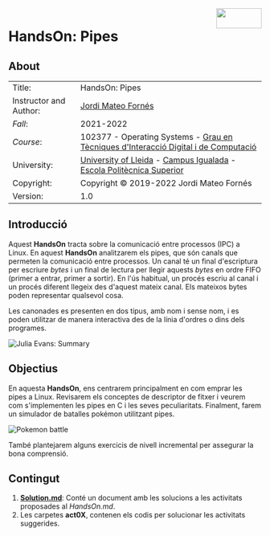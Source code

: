 <img align="right" width="90" height="40" src="https://user-images.githubusercontent.com/61190134/103407124-a0fe6380-4b5d-11eb-9692-a7a372f816a2.png">

# HandsOn: Pipes

## About 

|            |                                              |  
| ---------- | -------------------------                    |  
| Title:     | HandsOn: Pipes       |  
| Instructor and Author:| [Jordi Mateo Fornés](http:jordimateofornes.com)                           |  
| *Fall*:      | 2021-2022                                   |  
| *Course*:    |    102377 - Operating Systems - [Grau en Tècniques d'Interacció Digital i de Computació](http://www.grauinteraccioicomputacio.udl.cat/ca/index.html) |
| University:     | [University of Lleida](http://www.udl.cat/ca/) - [Campus Igualada](http://www.campusigualada.udl.cat/ca/) - [Escola Politècnica Superior](http://www.eps.udl.cat/ca/)       |  
| Copyright: | Copyright © 2019-2022 Jordi Mateo Fornés     |  
| Version:   | 1.0

## Introducció

Aquest **HandsOn** tracta sobre la comunicació entre processos (IPC) a Linux. En aquest **HandsOn** analitzarem els pipes, que són canals que permeten la comunicació entre processos. Un canal té un final d'escriptura per escriure *bytes* i un final de lectura per llegir aquests *bytes* en ordre FIFO (primer a entrar, primer a sortir). En l'ús habitual, un procés escriu al canal i un procés diferent llegeix des d'aquest mateix canal. Els mateixos bytes poden representar qualsevol cosa.

Les canonades es presenten en dos tipus, amb nom i sense nom, i es poden utilitzar de manera interactiva des de la línia d'ordres o dins dels programes.


![Julia Evans: Summary](https://pbs.twimg.com/media/DaROZeQW4AEMUl5?format=jpg&name=large)

## Objectius

En aquesta **HandsOn**, ens centrarem principalment en com emprar les pipes a Linux. Revisarem els conceptes de descriptor de fitxer i veurem com s'implementen les pipes en C i les seves peculiaritats. Finalment, farem un simulador de batalles pokémon utilitzant pipes.

![Pokemon battle](https://static.wikia.nocookie.net/essentialsdocs/images/7/70/Battle.png/revision/latest?cb=20190219202514)

També plantejarem alguns exercicis de nivell incremental per assegurar la bona comprensió.

## Contingut

1. **[Solution.md](https://github.com/OS-GTIDIC/HandsOn06/blob/master/Solution.md)**: Conté un document amb les solucions a les activitats proposades al *HandsOn.md*.
2. Les carpetes **act0X**, contenen els codis per solucionar les activitats suggerides.
